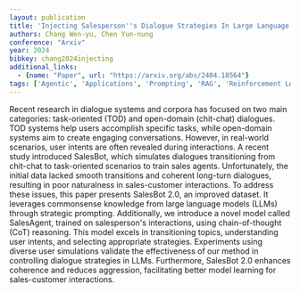 ```yaml
---
layout: publication
title: 'Injecting Salesperson''s Dialogue Strategies In Large Language Models With Chain-of-thought Reasoning'
authors: Chang Wen-yu, Chen Yun-nung
conference: "Arxiv"
year: 2024
bibkey: chang2024injecting
additional_links:
  - {name: "Paper", url: "https://arxiv.org/abs/2404.18564"}
tags: ['Agentic', 'Applications', 'Prompting', 'RAG', 'Reinforcement Learning']
---
```

Recent research in dialogue systems and corpora has focused on two main categories: task-oriented (TOD) and open-domain (chit-chat) dialogues. TOD systems help users accomplish specific tasks, while open-domain systems aim to create engaging conversations. However, in real-world scenarios, user intents are often revealed during interactions. A recent study introduced SalesBot, which simulates dialogues transitioning from chit-chat to task-oriented scenarios to train sales agents. Unfortunately, the initial data lacked smooth transitions and coherent long-turn dialogues, resulting in poor naturalness in sales-customer interactions. To address these issues, this paper presents SalesBot 2.0, an improved dataset. It leverages commonsense knowledge from large language models (LLMs) through strategic prompting. Additionally, we introduce a novel model called SalesAgent, trained on salesperson's interactions, using chain-of-thought (CoT) reasoning. This model excels in transitioning topics, understanding user intents, and selecting appropriate strategies. Experiments using diverse user simulations validate the effectiveness of our method in controlling dialogue strategies in LLMs. Furthermore, SalesBot 2.0 enhances coherence and reduces aggression, facilitating better model learning for sales-customer interactions.
